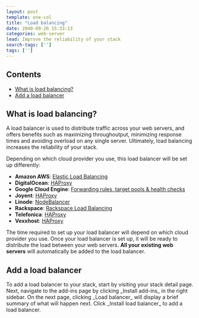 ```yaml
---
layout: post
template: one-col
title: "Load balancing"
date: 2040-09-26 15:33:13
categories: web-server
lead: Improve the reliability of your stack
search-tags: ['']
tags: ['']
---
```


<h2>Contents</h2>
<ul class="page-toc">
	<li>
		<a href="#what">What is load balancing? </a>
	</li>
	<li>
		<a href="#add">Add a load balancer</a>
	</li>
</ul>

<h2 id="what">What is load balancing?</h2>
A load balancer is used to distribute traffic across your web servers, and offers benefits such as maximizing throughoutput, minimizing response times and avoiding overload on any single server. Ultimately, load balancing increases the reliability of your stack.

Depending on which cloud provider you use, this load balancer will be set up differently:

- **Amazon AWS**: [Elastic Load Balancing](http://aws.amazon.com/elasticloadbalancing/)
- **DigitalOcean**: [HAProxy](http://haproxy.1wt.eu/)
- **Google Cloud Engine**: [Forwarding rules, target pools & health checks](https://developers.google.com/compute/docs/load-balancing/)
- **Joyent**: [HAProxy](http://haproxy.1wt.eu/)
- **Linode**: [NodeBalancer](https://www.linode.com/nodebalancers/)
- **Rackspace**: [Rackspace Load Balancing](http://www.rackspace.com/cloud/load-balancing/)
- **Telefonica**: [HAProxy](http://haproxy.1wt.eu/)
- **Vexxhost**: [HAProxy](http://haproxy.1wt.eu/)

The time required to set up your load balancer will depend on which cloud provider you use. Once your load balancer is set up, it will be ready to distribute the load between your web servers. <strong>All your existing web servers</strong> will automatically be added to the load balancer.

<h2 id="add">Add a load balancer</h2>
To add a load balancer to your stack, start by visiting your stack detail page. Next, navigate to the add-ins page by clicking _Install add-ins_ in the right sidebar. On the next page, clicking _Load balancer_ will display a brief summary of what will happen next. Click _Install load balancer_ to add a load balancer.